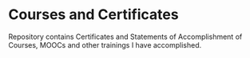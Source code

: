 # Courses and Certificates

Repository contains Certificates and Statements of Accomplishment of Courses, MOOCs and other trainings I have accomplished. 
